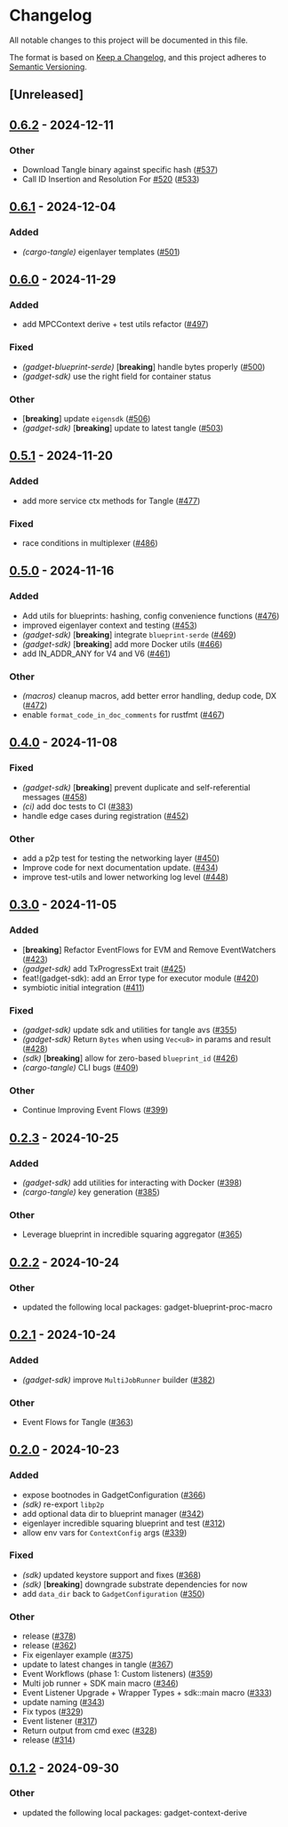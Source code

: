# Changelog

All notable changes to this project will be documented in this file.

The format is based on [Keep a Changelog](https://keepachangelog.com/en/1.0.0/),
and this project adheres to [Semantic Versioning](https://semver.org/spec/v2.0.0.html).

## [Unreleased]

## [0.6.2](https://github.com/tangle-network/gadget/compare/gadget-sdk-v0.6.1...gadget-sdk-v0.6.2) - 2024-12-11

### Other

- Download Tangle binary against specific hash ([#537](https://github.com/tangle-network/gadget/pull/537))
- Call ID Insertion and Resolution For [#520](https://github.com/tangle-network/gadget/pull/520) ([#533](https://github.com/tangle-network/gadget/pull/533))

## [0.6.1](https://github.com/tangle-network/gadget/compare/gadget-sdk-v0.6.0...gadget-sdk-v0.6.1) - 2024-12-04

### Added

- *(cargo-tangle)* eigenlayer templates ([#501](https://github.com/tangle-network/gadget/pull/501))

## [0.6.0](https://github.com/tangle-network/gadget/compare/gadget-sdk-v0.5.1...gadget-sdk-v0.6.0) - 2024-11-29

### Added

- add MPCContext derive + test utils refactor ([#497](https://github.com/tangle-network/gadget/pull/497))

### Fixed

- *(gadget-blueprint-serde)* [**breaking**] handle bytes properly ([#500](https://github.com/tangle-network/gadget/pull/500))
- *(gadget-sdk)* use the right field for container status

### Other

- [**breaking**] update `eigensdk` ([#506](https://github.com/tangle-network/gadget/pull/506))
- *(gadget-sdk)* [**breaking**] update to latest tangle ([#503](https://github.com/tangle-network/gadget/pull/503))

## [0.5.1](https://github.com/tangle-network/gadget/compare/gadget-sdk-v0.5.0...gadget-sdk-v0.5.1) - 2024-11-20

### Added

- add more service ctx methods for Tangle ([#477](https://github.com/tangle-network/gadget/pull/477))

### Fixed

- race conditions in multiplexer ([#486](https://github.com/tangle-network/gadget/pull/486))

## [0.5.0](https://github.com/tangle-network/gadget/compare/gadget-sdk-v0.4.0...gadget-sdk-v0.5.0) - 2024-11-16

### Added

- Add utils for blueprints: hashing, config convenience functions ([#476](https://github.com/tangle-network/gadget/pull/476))
- improved eigenlayer context and testing ([#453](https://github.com/tangle-network/gadget/pull/453))
- *(gadget-sdk)* [**breaking**] integrate `blueprint-serde` ([#469](https://github.com/tangle-network/gadget/pull/469))
- *(gadget-sdk)* [**breaking**] add more Docker utils ([#466](https://github.com/tangle-network/gadget/pull/466))
- add IN_ADDR_ANY for V4 and V6  ([#461](https://github.com/tangle-network/gadget/pull/461))

### Other

- *(macros)* cleanup macros, add better error handling, dedup code, DX ([#472](https://github.com/tangle-network/gadget/pull/472))
- enable `format_code_in_doc_comments` for rustfmt ([#467](https://github.com/tangle-network/gadget/pull/467))

## [0.4.0](https://github.com/tangle-network/gadget/compare/gadget-sdk-v0.3.0...gadget-sdk-v0.4.0) - 2024-11-08

### Fixed

- *(gadget-sdk)* [**breaking**] prevent duplicate and self-referential messages ([#458](https://github.com/tangle-network/gadget/pull/458))
- *(ci)* add doc tests to CI ([#383](https://github.com/tangle-network/gadget/pull/383))
- handle edge cases during registration ([#452](https://github.com/tangle-network/gadget/pull/452))

### Other

- add a p2p test for testing the networking layer ([#450](https://github.com/tangle-network/gadget/pull/450))
- Improve code for next documentation update. ([#434](https://github.com/tangle-network/gadget/pull/434))
- improve test-utils and lower networking log level ([#448](https://github.com/tangle-network/gadget/pull/448))

## [0.3.0](https://github.com/tangle-network/gadget/compare/gadget-sdk-v0.2.3...gadget-sdk-v0.3.0) - 2024-11-05

### Added

- [**breaking**] Refactor EventFlows for EVM and Remove EventWatchers ([#423](https://github.com/tangle-network/gadget/pull/423))
- *(gadget-sdk)* add TxProgressExt trait ([#425](https://github.com/tangle-network/gadget/pull/425))
- feat!(gadget-sdk): add an Error type for executor module ([#420](https://github.com/tangle-network/gadget/pull/420))
- symbiotic initial integration ([#411](https://github.com/tangle-network/gadget/pull/411))

### Fixed

- *(gadget-sdk)* update sdk and utilities for tangle avs ([#355](https://github.com/tangle-network/gadget/pull/355))
- *(gadget-sdk)* Return `Bytes` when using `Vec<u8>` in params and result ([#428](https://github.com/tangle-network/gadget/pull/428))
- *(sdk)* [**breaking**] allow for zero-based `blueprint_id` ([#426](https://github.com/tangle-network/gadget/pull/426))
- *(cargo-tangle)* CLI bugs ([#409](https://github.com/tangle-network/gadget/pull/409))

### Other

- Continue Improving Event Flows ([#399](https://github.com/tangle-network/gadget/pull/399))

## [0.2.3](https://github.com/tangle-network/gadget/compare/gadget-sdk-v0.2.2...gadget-sdk-v0.2.3) - 2024-10-25

### Added

- *(gadget-sdk)* add utilities for interacting with Docker ([#398](https://github.com/tangle-network/gadget/pull/398))
- *(cargo-tangle)* key generation ([#385](https://github.com/tangle-network/gadget/pull/385))

### Other

- Leverage blueprint in incredible squaring aggregator ([#365](https://github.com/tangle-network/gadget/pull/365))

## [0.2.2](https://github.com/tangle-network/gadget/compare/gadget-sdk-v0.2.1...gadget-sdk-v0.2.2) - 2024-10-24

### Other

- updated the following local packages: gadget-blueprint-proc-macro

## [0.2.1](https://github.com/tangle-network/gadget/compare/gadget-sdk-v0.2.0...gadget-sdk-v0.2.1) - 2024-10-24

### Added

- *(gadget-sdk)* improve `MultiJobRunner` builder ([#382](https://github.com/tangle-network/gadget/pull/382))

### Other

- Event Flows for Tangle ([#363](https://github.com/tangle-network/gadget/pull/363))

## [0.2.0](https://github.com/tangle-network/gadget/compare/gadget-sdk-v0.1.1...gadget-sdk-v0.2.0) - 2024-10-23

### Added

- expose bootnodes in GadgetConfiguration ([#366](https://github.com/tangle-network/gadget/pull/366))
- *(sdk)* re-export `libp2p`
- add optional data dir to blueprint manager ([#342](https://github.com/tangle-network/gadget/pull/342))
- eigenlayer incredible squaring blueprint and test ([#312](https://github.com/tangle-network/gadget/pull/312))
- allow env vars for `ContextConfig` args ([#339](https://github.com/tangle-network/gadget/pull/339))

### Fixed

- *(sdk)* updated keystore support and fixes ([#368](https://github.com/tangle-network/gadget/pull/368))
- *(sdk)* [**breaking**] downgrade substrate dependencies for now
- add `data_dir` back to `GadgetConfiguration` ([#350](https://github.com/tangle-network/gadget/pull/350))

### Other

- release ([#378](https://github.com/tangle-network/gadget/pull/378))
- release ([#362](https://github.com/tangle-network/gadget/pull/362))
- Fix eigenlayer example ([#375](https://github.com/tangle-network/gadget/pull/375))
- update to latest changes in tangle ([#367](https://github.com/tangle-network/gadget/pull/367))
- Event Workflows (phase 1: Custom listeners) ([#359](https://github.com/tangle-network/gadget/pull/359))
- Multi job runner + SDK main macro ([#346](https://github.com/tangle-network/gadget/pull/346))
- Event Listener Upgrade + Wrapper Types + sdk::main macro ([#333](https://github.com/tangle-network/gadget/pull/333))
- update naming ([#343](https://github.com/tangle-network/gadget/pull/343))
- Fix typos ([#329](https://github.com/tangle-network/gadget/pull/329))
- Event listener ([#317](https://github.com/tangle-network/gadget/pull/317))
- Return output from cmd exec ([#328](https://github.com/tangle-network/gadget/pull/328))
- release ([#314](https://github.com/tangle-network/gadget/pull/314))

## [0.1.2](https://github.com/tangle-network/gadget/compare/gadget-sdk-v0.1.1...gadget-sdk-v0.1.2) - 2024-09-30

### Other

- updated the following local packages: gadget-context-derive
